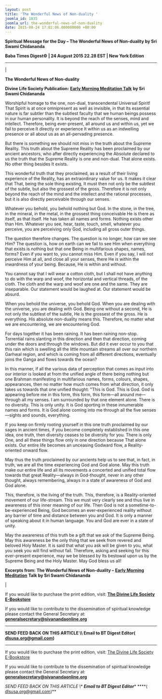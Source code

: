 ```yaml
---
layout: post
title: 'The Wonderful News of Non-duality '
joomla_id: 1035
joomla_url: the-wonderful-news-of-non-duality
date: 2015-08-24 17:02:06.000000000 +00:00
---
```

  

















































**Spiritual Message for the Day – The Wonderful News of Non-duality by Sri Swami Chidananda**

 **Baba Times Digest© | 24 August 2015 22.28 EST | New York Edition**

* * *

| 

**The Wonderful News of Non-duality**

**Divine Life Society Publication:** [**Early Morning Meditation Talk**](http://www.dlshq.org/messages/wonderfulnews.htm) **by Sri Swami Chidananda**

Worshipful homage to the one, non-dual, transcendental Universal Spirit! That Spirit is at once omnipresent as well as invisible, in that Its essential nature is far subtler than the subtlest faculty that we human beings possess in our human personality. It is beyond the reach of the senses, mind and intellect. Therefore, being ever-present, all around us and within us, yet we fail to perceive It directly or experience It within us as an indwelling presence or all about us as an all-pervading presence.

But there is something we should not miss in the truth about the Supreme Reality. This truth about the Supreme Reality has been proclaimed by our ancient ancestors, who after directly experiencing the Absolute declared to us the truth that the Supreme Reality is one and non-dual. That alone exists. No other thing besides It exists.

This wonderful truth that they proclaimed, as a result of their living experience of the Reality, has an extraordinary value for us. It makes it clear that That, being the sole thing existing, It must then not only be the subtlest of the subtle, but also the grossest of the gross. Therefore it is not only beyond the reach of the mind and the intellect and the rational processes, but it is also directly perceivable through our senses.

Whatever you behold, you behold nothing but God. In the stone, in the tree, in the mineral, in the metal, in the grossest thing conceivable He is there as itself, as that itself. He has taken all names and forms. Nothing exists other than Him. Whatever you see, hear, taste, touch, smell, whatever you perceive, you are perceiving only God, including all gross outer things.

The question therefore changes. The question is no longer, how can we see Him? The question is, how on earth can we fail to see Him when everything that exists is nothing but that one Being in multifarious shapes, names, forms? Even if you want to, you cannot miss Him. Even if you say, I will not perceive Him at all, and close all your senses, there He is within the inwardness of your being. Because, He is within and without.

You cannot say that I will wear a cotton cloth, but I shall not have anything to do with the warp and woof, the horizontal and vertical threads, of the cloth. The cloth and the warp and woof are one and the same. They are inseparable. Our statement would be laughed at. Our statement would be absurd.

When you behold the universe, you behold God. When you are dealing with the universe, you are dealing with God. Being one without a second, He is not only the subtlest of the subtle, He is the grossest of the gross. He is everything. His absolute non-duality means this. Therefore, no matter what we are encountering, we are encountering God.

For days together it has been raining. It has been raining non-stop. Torrential rains slanting in this direction and then that direction, coming under the doors and through the windows. But did it ever occur to you that this rain which is swelling all the little mountain streams all over our northern Garhwal region, and which is coming from all different directions, eventually joins the Ganga and flows towards the ocean?

In this manner, if all the various data of perception that comes as input into our interior is looked at from the unified angle of there being nothing but one Brahman manifesting in multifarious names, forms, colours, shapes, appearances, then no matter how much comes from what direction, it only takes us towards that one unified thought: "This is God. This is God. God is appearing before me in this form, this form, this form—all around me—through all my senses. I am surrounded by that one element alone. There is no diversity. This is only unity. It is God sporting in these innumerable names and forms. It is God alone coming into me through all the five senses—sights and sounds, everything.

If you keep on firmly rooting yourself in this one truth proclaimed by our sages in ancient times, if you become completely established in this one idea, one truth, then diversity ceases to be diversity for you. There is only One, and all these things flow only in one direction because That alone exists. Our entire life becomes an unceasing Godward flow, a Reality-oriented onward flow.

May thus the truth proclaimed by our ancients help us to see that, in fact, in truth, we are all the time experiencing God and God alone. May this truth make our entire life and all its movements a concerted and unified total flow towards that great Reality—always in God-thought, never in any other thought, always remembering, always in a state of awareness of God and God alone.

This, therefore, is the living of the truth. This, therefore, is a Reality-oriented movement of our life-stream. This we must very clearly see and thus live in awareness of this inner meaning of our life. Then God is not a sometime-to-be-experienced Being, God becomes an ever-experienced reality without any barrier of time and distance between you and God. It is only a manner of speaking about it in human language. You and God are ever in a state of unity.

May the awareness of this truth be a gift that we ask of the Supreme Being. May this awareness be the only thing that we seek from revered and beloved Holy Master. It is said that what you ask will be given to you, what you seek you will find without fail. Therefore, asking and seeking for this ever-present experience, may we be blessed by Its bestowal upon us by the Supreme Being and the Holy Master. May God bless us all!



**Excerpts from:**  **The Wonderful News of Non-duality –** [**Early Morning Meditation**](http://www.dlshq.org/messages/wonderfulnews.htm) **Talk by Sri Swami Chidananda**

 |



If you would like to purchase the print edition, visit: **[The Divine Life Society E-Bookstore](http://www.dlshq.org/download/download.htm)**

If you would like to contribute to the dissemination of spiritual knowledge please contact the General Secretary at: [](mailto:%20%3Cscript%20type=%27text/javascript%27%3E%20%3C%21--%20var%20prefix%20=%20%27ma%27%20+%20%27il%27%20+%20%27to%27;%20var%20path%20=%20%27hr%27%20+%20%27ef%27%20+%20%27=%27;%20var%20addy57016%20=%20%27generalsecretary%27%20+%20%27@%27;%20addy57016%20=%20addy57016%20+%20%27sivanandaonline%27%20+%20%27.%27%20+%20%27org%27;%20document.write%28%27%3Ca%20%27%20+%20path%20+%20%27%5C%27%27%20+%20prefix%20+%20%27:%27%20+%20addy57016%20+%20%27%5C%27%3E%27%29;%20document.write%28addy57016%29;%20document.write%28%27%3C%5C/a%3E%27%29;%20//--%3E%5Cn%20%3C/script%3E%3Cscript%20type=%27text/javascript%27%3E%20%3C%21--%20document.write%28%27%3Cspan%20style=%5C%27display:%20none;%5C%27%3E%27%29;%20//--%3E%20%3C/script%3EThis%20email%20address%20is%20being%20protected%20from%20spambots.%20You%20need%20JavaScript%20enabled%20to%20view%20it.%20%3Cscript%20type=%27text/javascript%27%3E%20%3C%21--%20document.write%28%27%3C/%27%29;%20document.write%28%27span%3E%27%29;%20//--%3E%20%3C/script%3E?subject=Contribution%20to%20Dissemination%20of%20Spiritual%20Knowledge) **generalsecretary@sivanandaonline.org**

****

**SEND FEED BACK ON THIS ARTICLE \\\ Email to BT Digest Editor[](mailto:%20%3Cscript%20type=%27text/javascript%27%3E%20%3C%21--%20var%20prefix%20=%20%27ma%27%20+%20%27il%27%20+%20%27to%27;%20var%20path%20=%20%27hr%27%20+%20%27ef%27%20+%20%27=%27;%20var%20addy72654%20=%20%27dlsusa.org%27%20+%20%27@%27;%20addy72654%20=%20addy72654%20+%20%27gmail%27%20+%20%27.%27%20+%20%27com%27;%20document.write%28%27%3Ca%20%27%20+%20path%20+%20%27%5C%27%27%20+%20prefix%20+%20%27:%27%20+%20addy72654%20+%20%27%5C%27%3E%27%29;%20document.write%28addy72654%29;%20document.write%28%27%3C%5C/a%3E%27%29;%20//--%3E%5Cn%20%3C/script%3E%3Cscript%20type=%27text/javascript%27%3E%20%3C%21--%20document.write%28%27%3Cspan%20style=%5C%27display:%20none;%5C%27%3E%27%29;%20//--%3E%20%3C/script%3EThis%20email%20address%20is%20being%20protected%20from%20spambots.%20You%20need%20JavaScript%20enabled%20to%20view%20it.%20%3Cscript%20type=%27text/javascript%27%3E%20%3C%21--%20document.write%28%27%3C/%27%29;%20document.write%28%27span%3E%27%29;%20//--%3E%20%3C/script%3E?subject=DLS%20Posts)( [dlsusa.org@gmail.com](mailto:dlsusa.org@gmail.com))**



* * *



  

If you would like to purchase the print edition, visit: [The Divine Life Society E-Bookstore](http://www.dlshq.org/download/download.htm)

If you would like to contribute to the dissemination of spiritual knowledge please contact the General Secretary at: **[generalsecretary@sivanandaonline.org](mailto:generalsecretary@sivanandaonline.org)**

**SEND FEED BACK ON THIS ARTICLE \\\**  **Email to BT Digest Editor**** [](mailto:%20%3Cscript%20type=%27text/javascript%27%3E%20%3C%21--%20var%20prefix%20=%20%27ma%27%20+%20%27il%27%20+%20%27to%27;%20var%20path%20=%20%27hr%27%20+%20%27ef%27%20+%20%27=%27;%20var%20addy72654%20=%20%27dlsusa.org%27%20+%20%27@%27;%20addy72654%20=%20addy72654%20+%20%27gmail%27%20+%20%27.%27%20+%20%27com%27;%20document.write%28%27%3Ca%20%27%20+%20path%20+%20%27%5C%27%27%20+%20prefix%20+%20%27:%27%20+%20addy72654%20+%20%27%5C%27%3E%27%29;%20document.write%28addy72654%29;%20document.write%28%27%3C%5C/a%3E%27%29;%20//--%3E%5Cn%20%3C/script%3E%3Cscript%20type=%27text/javascript%27%3E%20%3C%21--%20document.write%28%27%3Cspan%20style=%5C%27display:%20none;%5C%27%3E%27%29;%20//--%3E%20%3C/script%3EThis%20email%20address%20is%20being%20protected%20from%20spambots.%20You%20need%20JavaScript%20enabled%20to%20view%20it.%20%3Cscript%20type=%27text/javascript%27%3E%20%3C%21--%20document.write%28%27%3C/%27%29;%20document.write%28%27span%3E%27%29;%20//--%3E%20%3C/script%3E?subject=DLS%20Posts)****( [dlsusa.org@gmail.com](mailto:dlsusa.org@gmail.com))**  

